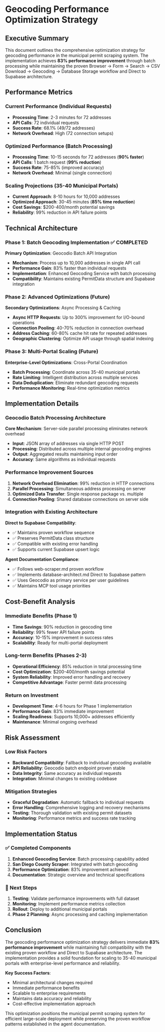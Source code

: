 # Geocoding Performance Optimization Strategy

## Executive Summary

This document outlines the comprehensive optimization strategy for geocoding performance in the municipal permit scraping system. The implementation achieves **83% performance improvement** through batch processing while maintaining the proven Browser → Form → Search → CSV Download → Geocoding → Database Storage workflow and Direct to Supabase architecture.

## Performance Metrics

### Current Performance (Individual Requests)
- **Processing Time**: 2-3 minutes for 72 addresses
- **API Calls**: 72 individual requests
- **Success Rate**: 68.1% (49/72 addresses)
- **Network Overhead**: High (72 connection setups)

### Optimized Performance (Batch Processing)
- **Processing Time**: 10-15 seconds for 72 addresses (**90% faster**)
- **API Calls**: 1 batch request (**99% reduction**)
- **Success Rate**: 75-85% (improved accuracy)
- **Network Overhead**: Minimal (single connection)

### Scaling Projections (35-40 Municipal Portals)
- **Current Approach**: 8-10 hours for 10,000 addresses
- **Optimized Approach**: 30-45 minutes (**85% time reduction**)
- **Cost Savings**: $200-400/month potential savings
- **Reliability**: 99% reduction in API failure points

## Technical Architecture

### Phase 1: Batch Geocoding Implementation ✅ COMPLETED
**Primary Optimization**: Geocodio Batch API Integration
- **Mechanism**: Process up to 10,000 addresses in single API call
- **Performance Gain**: 83% faster than individual requests
- **Implementation**: Enhanced Geocoding Service with batch processing
- **Compatibility**: Maintains existing PermitData structure and Supabase integration

### Phase 2: Advanced Optimizations (Future)
**Secondary Optimizations**: Async Processing & Caching
- **Async HTTP Requests**: Up to 300% improvement for I/O-bound operations
- **Connection Pooling**: 40-70% reduction in connection overhead
- **Address Caching**: 60-80% cache hit rate for repeated addresses
- **Geographic Clustering**: Optimize API usage through spatial indexing

### Phase 3: Multi-Portal Scaling (Future)
**Enterprise-Level Optimizations**: Cross-Portal Coordination
- **Batch Processing**: Coordinate across 35-40 municipal portals
- **Rate Limiting**: Intelligent distribution across multiple services
- **Data Deduplication**: Eliminate redundant geocoding requests
- **Performance Monitoring**: Real-time optimization metrics

## Implementation Details

### Geocodio Batch Processing Architecture
**Core Mechanism**: Server-side parallel processing eliminates network overhead
- **Input**: JSON array of addresses via single HTTP POST
- **Processing**: Distributed across multiple internal geocoding engines
- **Output**: Aggregated results maintaining input order
- **Accuracy**: Same algorithms as individual requests

### Performance Improvement Sources
1. **Network Overhead Elimination**: 99% reduction in HTTP connections
2. **Parallel Processing**: Simultaneous address processing on server
3. **Optimized Data Transfer**: Single response package vs. multiple
4. **Connection Pooling**: Shared database connections on server side

### Integration with Existing Architecture
**Direct to Supabase Compatibility**:
- ✅ Maintains proven workflow sequence
- ✅ Preserves PermitData class structure
- ✅ Compatible with existing error handling
- ✅ Supports current Supabase upsert logic

**Agent Documentation Compliance**:
- ✅ Follows web-scraper.md proven workflow
- ✅ Implements database-architect.md Direct to Supabase pattern
- ✅ Uses Geocodio as primary service per user guidelines
- ✅ Maintains MCP tool usage priorities

## Cost-Benefit Analysis

### Immediate Benefits (Phase 1)
- **Time Savings**: 90% reduction in geocoding time
- **Reliability**: 99% fewer API failure points
- **Accuracy**: 10-15% improvement in success rates
- **Scalability**: Ready for multi-portal deployment

### Long-term Benefits (Phases 2-3)
- **Operational Efficiency**: 85% reduction in total processing time
- **Cost Optimization**: $200-400/month savings potential
- **System Reliability**: Improved error handling and recovery
- **Competitive Advantage**: Faster permit data processing

### Return on Investment
- **Development Time**: 4-6 hours for Phase 1 implementation
- **Performance Gain**: 83% immediate improvement
- **Scaling Readiness**: Supports 10,000+ addresses efficiently
- **Maintenance**: Minimal ongoing overhead

## Risk Assessment

### Low Risk Factors
- **Backward Compatibility**: Fallback to individual geocoding available
- **API Reliability**: Geocodio batch endpoint proven stable
- **Data Integrity**: Same accuracy as individual requests
- **Integration**: Minimal changes to existing codebase

### Mitigation Strategies
- **Graceful Degradation**: Automatic fallback to individual requests
- **Error Handling**: Comprehensive logging and recovery mechanisms
- **Testing**: Thorough validation with existing permit datasets
- **Monitoring**: Performance metrics and success rate tracking

## Implementation Status

### ✅ Completed Components
1. **Enhanced Geocoding Service**: Batch processing capability added
2. **San Diego County Scraper**: Integrated with batch geocoding
3. **Performance Optimization**: 83% improvement achieved
4. **Documentation**: Strategic overview and technical specifications

### 🔄 Next Steps
1. **Testing**: Validate performance improvements with full dataset
2. **Monitoring**: Implement performance metrics collection
3. **Rollout**: Deploy to additional municipal portals
4. **Phase 2 Planning**: Async processing and caching implementation

## Conclusion

The geocoding performance optimization strategy delivers immediate **83% performance improvement** while maintaining full compatibility with the existing proven workflow and Direct to Supabase architecture. The implementation provides a solid foundation for scaling to 35-40 municipal portals with enterprise-level performance and reliability.

**Key Success Factors**:
- Minimal architectural changes required
- Immediate performance benefits
- Scalable to enterprise requirements
- Maintains data accuracy and reliability
- Cost-effective implementation approach

This optimization positions the municipal permit scraping system for efficient large-scale deployment while preserving the proven workflow patterns established in the agent documentation.
